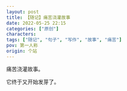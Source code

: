 ```yaml
---
layout: post
title: 【随记】痛苦浇灌故事
date: 2022-05-25 22:15
categories: ["原创"]
characters: 
tags: ["随记", "句子", "写作", "故事", "痛苦"]
pov: 第一人称
origin: 个站
---
```


痛苦浇灌故事。

它终于又开始发芽了。
